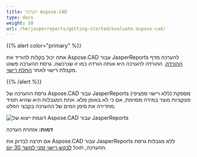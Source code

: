```yaml
---
title: הערכת Aspose.CAD
type: docs
weight: 50
url: /he/jasperreports/getting-started/evaluate-aspose-cad/
---
```


{{% alert color="primary" %}}

אתה יכול בקלות להוריד את Aspose.CAD עבור JasperReports להערכה מדף [ההורדה](https://downloads.aspose.com/cad/jasperreports). ההורדה להערכה היא אותה הורדה כמו זו שנרכשה. גרסת ההערכה פשוט מקבלת רישוי לאחר [החלת רישוי](/he/cad/jasperreports/licensing/).

{{% /alert %}}

גרסת ההערכה של Aspose.CAD עבור JasperReports (ללא רישוי ספציפי) מספקת פונקציות מוצר במידה מסוימת, אם כי לא באופן מלא. אחת המגבלות היא שהיא תמיד מחדירה את סימן המים של ההערכה בקבצי הפלט.

![דוגמת ייצוא של Aspose.CAD עבור JasperReports](/cad/_assets/jasper/AreaChartReport.jpg)

**דמות:** אזהרת הערכה

אם תרצה לבדוק את Aspose.CAD עבור JasperReports ללא מגבלות גרסת ההערכה, תוכל [לבקש רישוי זמני למשך 30 יום](https://purchase.aspose.com/temporary-license).
